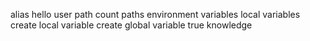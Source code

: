 alias
hello user
path
count paths
environment variables
local variables
create local variable
create global variable
true knowledge
